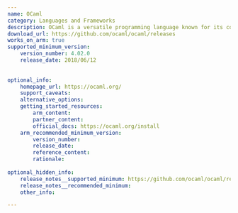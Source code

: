 ```yaml
---
name: OCaml
category: Languages and Frameworks
description: OCaml is a versatile programming language known for its combination of functional, imperative, and object-oriented paradigms.
download_url: https://github.com/ocaml/ocaml/releases
works_on_arm: true
supported_minimum_version:
    version_number: 4.02.0
    release_date: 2018/06/12
 
 
optional_info:
    homepage_url: https://ocaml.org/
    support_caveats:
    alternative_options:
    getting_started_resources:
        arm_content:
        partner_content:
        official_docs: https://ocaml.org/install
    arm_recommended_minimum_version:
        version_number:
        release_date:
        reference_content:
        rationale:
 
optional_hidden_info:
    release_notes__supported_minimum: https://github.com/ocaml/ocaml/releases/tag/4.02.0
    release_notes__recommended_minimum:
    other_info:

---
```

